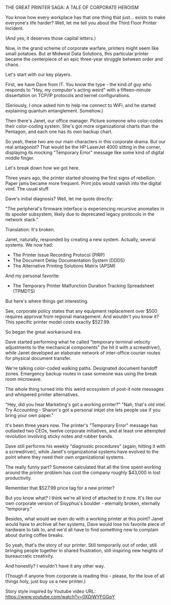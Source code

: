 THE GREAT PRINTER SAGA: A TALE OF CORPORATE HEROISM

You know how every workplace has that one thing that just... exists to make everyone's life harder? Well, let me tell you about the Third Floor Printer Incident.

(And yes, it deserves those capital letters.)

Now, in the grand scheme of corporate warfare, printers might seem like small potatoes. But at Midwest Data Solutions, this particular printer became the centerpiece of an epic three-year struggle between order and chaos.

Let's start with our key players.

First, we have Dave from IT. You know the type - the kind of guy who responds to "Hey, my computer's acting weird" with a fifteen-minute dissertation on TCP/IP protocols and kernel configurations.

(Seriously, I once asked him to help me connect to WiFi, and he started explaining quantum entanglement. Somehow.)

Then there's Janet, our office manager. Picture someone who color-codes their color-coding system. She's got more organizational charts than the Pentagon, and each one has its own backup chart.

So yeah, these two are our main characters in this corporate drama. But our real antagonist? That would be the HP LaserJet 4000 sitting in the corner, displaying its mocking "Temporary Error" message like some kind of digital middle finger.

Let's break down how we got here.

Three years ago, the printer started showing the first signs of rebellion. Paper jams became more frequent. Print jobs would vanish into the digital void. The usual stuff.

Dave's initial diagnosis? Well, let me quote directly:

"The peripheral's firmware interface is experiencing recursive anomalies in its spooler subsystem, likely due to deprecated legacy protocols in the network stack."

Translation: It's broken.

Janet, naturally, responded by creating a new system. Actually, several systems. We now had:
- The Printer Issue Recording Protocol (PIRP)
- The Document Delay Documentation System (DDDS)
- The Alternative Printing Solutions Matrix (APSM)

And my personal favorite:
- The Temporary Printer Malfunction Duration Tracking Spreadsheet (TPMDTS)

But here's where things get interesting.

See, corporate policy states that any equipment replacement over $500 requires approval from regional management. And wouldn't you know it? This specific printer model costs exactly $527.99.

So began the great workaround era.

Dave started performing what he called "temporary terminal velocity adjustments to the mechanical components" (he hit it with a screwdriver), while Janet developed an elaborate network of inter-office courier routes for physical document transfer.

We're talking color-coded walking paths. Designated document handoff zones. Emergency backup routes in case someone was using the break room microwave.

The whole thing turned into this weird ecosystem of post-it note messages and whispered printer alternatives.

"Hey, did you hear Marketing's got a working printer?"
"Nah, that's old intel. Try Accounting - Sharon's got a personal inkjet she lets people use if you bring your own paper."

It's been three years now. The printer's "Temporary Error" message has outlasted two CEOs, twelve corporate initiatives, and at least one attempted revolution involving sticky notes and rubber bands.

Dave still performs his weekly "diagnostic procedures" (again, hitting it with a screwdriver), while Janet's organizational systems have evolved to the point where they need their own organizational systems.

The really funny part? Someone calculated that all the time spent working around the printer problem has cost the company roughly $43,000 in lost productivity.

Remember that $527.99 price tag for a new printer?

But you know what? I think we're all kind of attached to it now. It's like our own corporate version of Sisyphus's boulder - eternally broken, eternally "temporary."

Besides, what would we even do with a working printer at this point? Janet would have to archive all her systems, Dave would lose his favorite piece of hardware to talk to, and we'd all have to find something new to complain about during coffee breaks.

So yeah, that's the story of our printer. Still temporarily out of order, still bringing people together in shared frustration, still inspiring new heights of bureaucratic creativity.

And honestly? I wouldn't have it any other way.

(Though if anyone from corporate is reading this - please, for the love of all things holy, just buy us a new printer.)

Story style inspired by Youtube video URL: https://www.youtube.com/watch?v=0XDiWYFGGqY